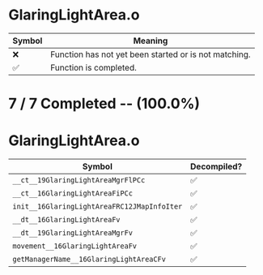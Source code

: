 # GlaringLightArea.o
| Symbol | Meaning 
| ------------- | ------------- 
| :x: | Function has not yet been started or is not matching. 
| :white_check_mark: | Function is completed. 


# 7 / 7 Completed -- (100.0%)
# GlaringLightArea.o
| Symbol | Decompiled? |
| ------------- | ------------- |
| `__ct__19GlaringLightAreaMgrFlPCc` | :white_check_mark: |
| `__ct__16GlaringLightAreaFiPCc` | :white_check_mark: |
| `init__16GlaringLightAreaFRC12JMapInfoIter` | :white_check_mark: |
| `__dt__16GlaringLightAreaFv` | :white_check_mark: |
| `__dt__19GlaringLightAreaMgrFv` | :white_check_mark: |
| `movement__16GlaringLightAreaFv` | :white_check_mark: |
| `getManagerName__16GlaringLightAreaCFv` | :white_check_mark: |
